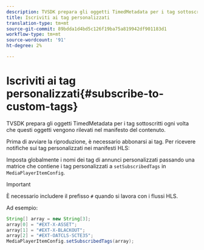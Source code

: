 ```yaml
---
description: TVSDK prepara gli oggetti TimedMetadata per i tag sottoscritti ogni volta che questi oggetti vengono rilevati nel manifesto del contenuto.
title: Iscriviti ai tag personalizzati
translation-type: tm+mt
source-git-commit: 89bdda1d4bd5c126f19ba75a819942df901183d1
workflow-type: tm+mt
source-wordcount: '91'
ht-degree: 2%

---
```



# Iscriviti ai tag personalizzati{#subscribe-to-custom-tags}

TVSDK prepara gli oggetti TimedMetadata per i tag sottoscritti ogni volta che questi oggetti vengono rilevati nel manifesto del contenuto.

Prima di avviare la riproduzione, è necessario abbonarsi ai tag.
Per ricevere notifiche sui tag personalizzati nei manifesti HLS:

Imposta globalmente i nomi dei tag di annunci personalizzati passando una matrice che contiene i tag personalizzati a `setSubscribedTags` in `MediaPlayerItemConfig`.

>[!IMPORTANT]
>
>È necessario includere il prefisso `#` quando si lavora con i flussi HLS.

Ad esempio:

```java
String[] array = new String[3]; 
array[0] = "#EXT-X-ASSET"; 
array[1] = "#EXT-X-BLACKOUT"; 
array[2] = "#EXT-OATCLS-SCTE35"; 
MediaPlayerItemConfig.setSubscribedTags(array);
```

